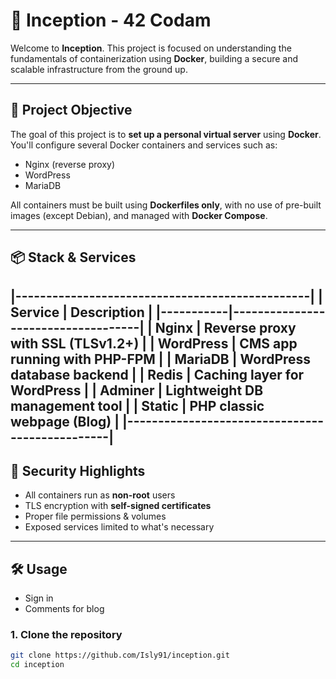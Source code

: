 # 🐳 Inception - 42 Codam

Welcome to **Inception**.
This project is focused on understanding the fundamentals of containerization using **Docker**, building a secure and scalable infrastructure from the ground up.

---

## 🚀 Project Objective

The goal of this project is to **set up a personal virtual server** using **Docker**. You'll configure several Docker containers and services such as:

- Nginx (reverse proxy)
- WordPress
- MariaDB

All containers must be built using **Dockerfiles only**, with no use of pre-built images (except Debian), and managed with **Docker Compose**.

---

## 📦 Stack & Services
|------------------------------------------------|
| Service   | Description                        |
|-----------|------------------------------------|
| Nginx     | Reverse proxy with SSL (TLSv1.2+)  |
| WordPress | CMS app running with PHP-FPM       |
| MariaDB   | WordPress database backend         |
| Redis     | Caching layer for WordPress        |
| Adminer   | Lightweight DB management tool     |
| Static    | PHP classic webpage (Blog)         |
|------------------------------------------------|
---

## 🔐 Security Highlights

- All containers run as **non-root** users
- TLS encryption with **self-signed certificates**
- Proper file permissions & volumes
- Exposed services limited to what's necessary

---

## 🛠 Usage

- Sign in
- Comments for blog

### 1. Clone the repository
```bash
git clone https://github.com/Isly91/inception.git
cd inception
